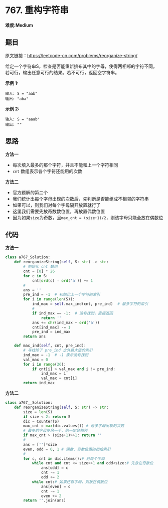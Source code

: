 # 767. 重构字符串
**难度:Medium**
## 题目
原文链接：https://leetcode-cn.com/problems/reorganize-string/

给定一个字符串S，检查是否能重新排布其中的字母，使得两相邻的字符不同。  
若可行，输出任意可行的结果。若不可行，返回空字符串。

**示例 1:**
```
输入: S = "aab"
输出: "aba"
```
**示例 2:**
```
输入: S = "aaab"
输出: ""
```

## 思路
**方法一**
* 每次填入最多的那个字符，并且不能和上一个字符相同
* `cnt` 数组表示各个字符还能用的次数

**方法二**
* 官方题解的第二个
* 我们统计出每个字母出现的次数后，先判断是否能组成不相邻的字符串
* 如果可以，则我们对每个字母隔开放置就行了
* 这里我们需要先放奇数数位置，再放置偶数位置
* 因为如果`size`为奇数，且`max_cnt = (size+1)/2`，则该字母只能全放在偶数位
## 代码
**方法一**
```python
class a767_Solution:
    def reorganizeString(self, S: str) -> str:
        # 初始化 cnt 数组
        cnt = [0] * 26
        for c in S:
            cnt[ord(c) - ord('a')] += 1
        #
        ans = ''
        pre_ind = -1  # 初始化上一个字符的索引
        for i in range(len(S)):
            ind_max = self.max_ind(cnt, pre_ind)  # 最多字符的索引
            #
            if ind_max == -1:  # 没有找到，直接返回
                return ''
            ans += chr(ind_max + ord('a'))
            cnt[ind_max] -= 1
            pre_ind = ind_max
        return ans

    def max_ind(self, cnt, pre_ind):
        # 寻找除了 pre_ind 之外最大值的索引
        ind_max = -1  # -1 表示没有找到
        val_max = 0
        for i in range(26):
            if cnt[i] > val_max and i != pre_ind:
                ind_max = i
                val_max = cnt[i]
        return ind_max
```
**方法二**
```python
class a767__Solution:
    def reorganizeString(self, S: str) -> str:
        size = len(S)
        if size < 2: return S
        dic = Counter(S)
        max_cnt = max(dic.values()) # 最多字母出现的次数
        # 最多的字母多余一半，则一定会相邻
        if max_cnt > (size+1)>>1: return ''
        #
        ans = ['']*size
        even, odd = 0, 1 # 偶数、奇数位置的初始索引
        #
        for c, cnt in dic.items():# 对每个字母
            while cnt and cnt <= size>>1 and odd<size:# 先放在奇数位
                ans[odd] = c
                cnt -= 1
                odd += 2
            while cnt:# 如果还有字母，则放在偶数位
                ans[even] = c
                cnt -= 1
                even += 2
        return ''.join(ans)
```
